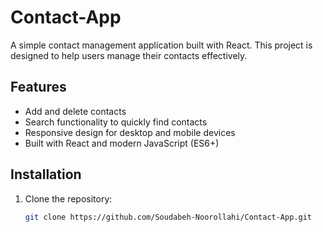 # Contact-App
A simple  contact management application built with React. This project is designed to help users manage their contacts effectively.
## Features

- Add and delete contacts
- Search functionality to quickly find contacts
- Responsive design for desktop and mobile devices
- Built with React and modern JavaScript (ES6+)

## Installation

1. Clone the repository:
   ```bash
   git clone https://github.com/Soudabeh-Noorollahi/Contact-App.git

